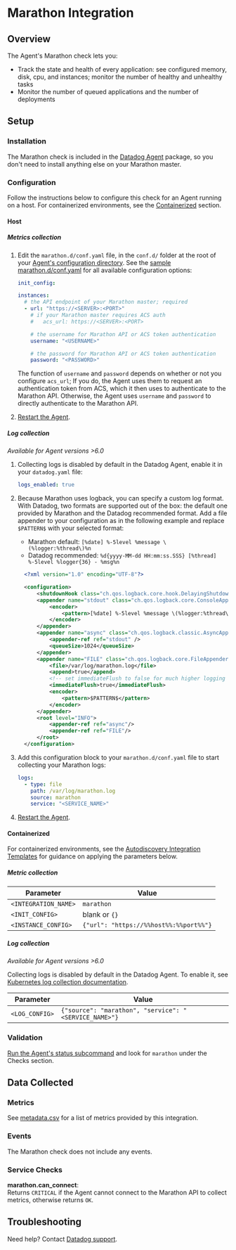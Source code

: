 # Marathon Integration

## Overview

The Agent's Marathon check lets you:

- Track the state and health of every application: see configured memory, disk, cpu, and instances; monitor the number of healthy and unhealthy tasks
- Monitor the number of queued applications and the number of deployments

## Setup

### Installation

The Marathon check is included in the [Datadog Agent][1] package, so you don't need to install anything else on your Marathon master.

### Configuration

Follow the instructions below to configure this check for an Agent running on a host. For containerized environments, see the [Containerized](#containerized) section.

#### Host

##### Metrics collection

1. Edit the `marathon.d/conf.yaml` file, in the `conf.d/` folder at the root of your [Agent's configuration directory][2]. See the [sample marathon.d/conf.yaml][3] for all available configuration options:

   ```yaml
   init_config:

   instances:
     # the API endpoint of your Marathon master; required
     - url: "https://<SERVER>:<PORT>"
       # if your Marathon master requires ACS auth
       #   acs_url: https://<SERVER>:<PORT>

       # the username for Marathon API or ACS token authentication
       username: "<USERNAME>"

       # the password for Marathon API or ACS token authentication
       password: "<PASSWORD>"
   ```

   The function of `username` and `password` depends on whether or not you configure `acs_url`; If you do, the Agent uses them to request an authentication token from ACS, which it then uses to authenticate to the Marathon API. Otherwise, the Agent uses `username` and `password` to directly authenticate to the Marathon API.

2. [Restart the Agent][4].

##### Log collection

_Available for Agent versions >6.0_

1. Collecting logs is disabled by default in the Datadog Agent, enable it in your `datadog.yaml` file:

   ```yaml
   logs_enabled: true
   ```

2. Because Marathon uses logback, you can specify a custom log format. With Datadog, two formats are supported out of the box: the default one provided by Marathon and the Datadog recommended format. Add a file appender to your configuration as in the following example and replace `$PATTERN$` with your selected format:

   - Marathon default: `[%date] %-5level %message \(%logger:%thread\)%n`
   - Datadog recommended: `%d{yyyy-MM-dd HH:mm:ss.SSS} [%thread] %-5level %logger{36} - %msg%n`

   ```xml
     <?xml version="1.0" encoding="UTF-8"?>

     <configuration>
         <shutdownHook class="ch.qos.logback.core.hook.DelayingShutdownHook"/>
         <appender name="stdout" class="ch.qos.logback.core.ConsoleAppender">
             <encoder>
                 <pattern>[%date] %-5level %message \(%logger:%thread\)%n</pattern>
             </encoder>
         </appender>
         <appender name="async" class="ch.qos.logback.classic.AsyncAppender">
             <appender-ref ref="stdout" />
             <queueSize>1024</queueSize>
         </appender>
         <appender name="FILE" class="ch.qos.logback.core.FileAppender">
             <file>/var/log/marathon.log</file>
             <append>true</append>
             <!-- set immediateFlush to false for much higher logging throughput -->
             <immediateFlush>true</immediateFlush>
             <encoder>
                 <pattern>$PATTERN$</pattern>
             </encoder>
         </appender>
         <root level="INFO">
             <appender-ref ref="async"/>
             <appender-ref ref="FILE"/>
         </root>
     </configuration>
   ```

3. Add this configuration block to your `marathon.d/conf.yaml` file to start collecting your Marathon logs:

   ```yaml
   logs:
     - type: file
       path: /var/log/marathon.log
       source: marathon
       service: "<SERVICE_NAME>"
   ```

4. [Restart the Agent][4].

#### Containerized

For containerized environments, see the [Autodiscovery Integration Templates][5] for guidance on applying the parameters below.

##### Metric collection

| Parameter            | Value                                  |
| -------------------- | -------------------------------------- |
| `<INTEGRATION_NAME>` | `marathon`                             |
| `<INIT_CONFIG>`      | blank or `{}`                          |
| `<INSTANCE_CONFIG>`  | `{"url": "https://%%host%%:%%port%%"}` |

##### Log collection

_Available for Agent versions >6.0_

Collecting logs is disabled by default in the Datadog Agent. To enable it, see [Kubernetes log collection documentation][6].

| Parameter      | Value                                                 |
| -------------- | ----------------------------------------------------- |
| `<LOG_CONFIG>` | `{"source": "marathon", "service": "<SERVICE_NAME>"}` |

### Validation

[Run the Agent's status subcommand][7] and look for `marathon` under the Checks section.

## Data Collected

### Metrics

See [metadata.csv][8] for a list of metrics provided by this integration.

### Events

The Marathon check does not include any events.

### Service Checks

**marathon.can_connect**:<br>
Returns `CRITICAL` if the Agent cannot connect to the Marathon API to collect metrics, otherwise returns `OK`.

## Troubleshooting

Need help? Contact [Datadog support][9].

[1]: https://app.datadoghq.com/account/settings#agent
[2]: https://docs.datadoghq.com/agent/guide/agent-configuration-files/#agent-configuration-directory
[3]: https://github.com/DataDog/integrations-core/blob/master/marathon/datadog_checks/marathon/data/conf.yaml.example
[4]: https://docs.datadoghq.com/agent/guide/agent-commands/#start-stop-and-restart-the-agent
[5]: https://docs.datadoghq.com/agent/kubernetes/integrations/
[6]: https://docs.datadoghq.com/agent/kubernetes/log/
[7]: https://docs.datadoghq.com/agent/guide/agent-commands/#agent-status-and-information
[8]: https://github.com/DataDog/integrations-core/blob/master/marathon/metadata.csv
[9]: https://docs.datadoghq.com/help/
